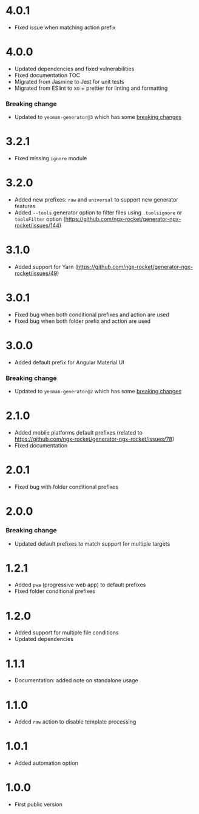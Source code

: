 # 4.0.1
- Fixed issue when matching action prefix

# 4.0.0
- Updated dependencies and fixed vulnerabilities
- Fixed documentation TOC
- Migrated from Jasmine to Jest for unit tests
- Migrated from ESlint to xo + prettier for linting and formatting

### Breaking change
- Updated to `yeoman-generator@3` which has some [breaking changes](https://github.com/yeoman/generator/releases/tag/v3.0.0)

# 3.2.1
- Fixed missing `ignore` module

# 3.2.0
- Added new prefixes: `raw` and `universal` to support new generator features
- Added `--tools` generator option to filter files using `.toolsignore` or `toolsFilter` option (https://github.com/ngx-rocket/generator-ngx-rocket/issues/144)

# 3.1.0
- Added support for Yarn (https://github.com/ngx-rocket/generator-ngx-rocket/issues/49)

# 3.0.1
- Fixed bug when both conditional prefixes and action are used
- Fixed bug when both folder prefix and action are used

# 3.0.0
- Added default prefix for Angular Material UI

### Breaking change
- Updated to `yeoman-generator@2` which has some [breaking changes](https://github.com/yeoman/generator/releases/tag/v2.0.0)

# 2.1.0
- Added mobile platforms default prefixes (related to https://github.com/ngx-rocket/generator-ngx-rocket/issues/78)
- Fixed documentation

# 2.0.1
- Fixed bug with folder conditional prefixes

# 2.0.0
### Breaking change
- Updated default prefixes to match support for multiple targets

# 1.2.1
- Added `pwa` (progressive web app) to default prefixes
- Fixed folder conditional prefixes

# 1.2.0
- Added support for multiple file conditions
- Updated dependencies

# 1.1.1
- Documentation: added note on standalone usage

# 1.1.0
- Added `raw` action to disable template processing

# 1.0.1
- Added automation option

# 1.0.0
- First public version